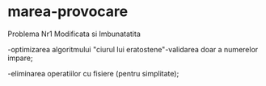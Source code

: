 # marea-provocare
Problema Nr1 Modificata si Imbunatatita


-optimizarea algoritmului "ciurul lui eratostene"-validarea doar a numerelor impare;


-eliminarea operatiilor cu fisiere (pentru simplitate);
 
